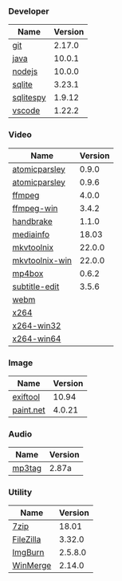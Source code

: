 
### Developer
Name                                                                                | Version
----                                                                                | -------
[git](https://github.com/git-for-windows/git/releases)                              | 2.17.0
[java](http://www.oracle.com/technetwork/java/javase/downloads/index.html)          | 10.0.1
[nodejs](https://nodejs.org/en/download/current/)                                   | 10.0.0
[sqlite](http://www.sqlite.org/download.html)                                       | 3.23.1
[sqlitespy](http://www.yunqa.de/delphi/doku.php/products/sqlitespy/index)           | 1.9.12
[vscode](https://code.visualstudio.com/updates)                                     | 1.22.2

### Video
Name                                                                                | Version
----                                                                                | -------
[atomicparsley](http://sourceforge.net/projects/atomicparsley/files/atomicparsley/) | 0.9.0
[atomicparsley](https://bitbucket.org/jonhedgerows/atomicparsley/downloads)         | 0.9.6
[ffmpeg](http://www.ffmpeg.org/download.html)                                       | 4.0.0
[ffmpeg-win](http://ffmpeg.zeranoe.com/builds/)                                     | 3.4.2
[handbrake](http://handbrake.fr/downloads.php)                                      | 1.1.0
[mediainfo](http://mediaarea.net/us/MediaInfo/Download/Windows)                     | 18.03
[mkvtoolnix](http://www.bunkus.org/videotools/mkvtoolnix/downloads.html)            | 22.0.0
[mkvtoolnix-win](http://www.fosshub.com/MKVToolNix.html)                            | 22.0.0
[mp4box](http://gpac.wp.mines-telecom.fr/mp4box/)                                   | 0.6.2
[subtitle-edit](https://github.com/SubtitleEdit/subtitleedit/releases)              | 3.5.6
[webm](http://www.webmproject.org/tools/)                                           | 
[x264](http://www.videolan.org/developers/x264.html)                                | 
[x264-win32](http://download.videolan.org/pub/videolan/x264/binaries/win32/)        | 
[x264-win64](http://download.videolan.org/pub/videolan/x264/binaries/win64/)        | 

### Image
Name                                                                                | Version
----                                                                                | -------
[exiftool](http://www.sno.phy.queensu.ca/~phil/exiftool/)                           | 10.94
[paint.net](http://www.getpaint.net/download.html)                                  | 4.0.21

### Audio
Name                                                                                | Version
----                                                                                | -------
[mp3tag](http://www.mp3tag.de/en/download.html)                                     | 2.87a

### Utility
Name                                                                                | Version
----                                                                                | -------
[7zip](http://www.7-zip.org/download.html)                                          | 18.01
[FileZilla](https://filezilla-project.org/download.php?show_all=1)                  | 3.32.0
[ImgBurn](http://www.imgburn.com/index.php?act=download)                            | 2.5.8.0
[WinMerge](http://winmerge.org/downloads/)                                          | 2.14.0
